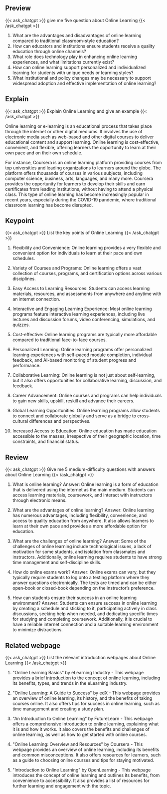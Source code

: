 ## Preview
{{< ask_chatgpt >}}
give me five question about Online Learning
{{< /ask_chatgpt >}}



1. What are the advantages and disadvantages of online learning compared to traditional classroom-style education? 
2. How can educators and institutions ensure students receive a quality education through online channels? 
3. What role does technology play in enhancing online learning experiences, and what limitations currently exist? 
4. How can online learning support personalized and individualized learning for students with unique needs or learning styles? 
5. What institutional and policy changes may be necessary to support widespread adoption and effective implementation of online learning?   

## Explain
{{< ask_chatgpt >}}
Explain Online Learning and give an example
{{< /ask_chatgpt >}}



Online learning or e-learning is an educational process that takes place through the internet or other digital mediums. It involves the use of electronic media such as web-based and other digital courses to deliver educational content and support learning. Online learning is cost-effective, convenient, and flexible, offering learners the opportunity to learn at their own pace and on their own schedule.

For instance, Coursera is an online learning platform providing courses from top universities and leading organizations to learners around the globe. The platform offers thousands of courses in various subjects, including computer science, business, arts, languages, and many more. Coursera provides the opportunity for learners to develop their skills and earn certificates from leading institutions, without having to attend a physical class. This type of online learning has become increasingly popular in recent years, especially during the COVID-19 pandemic, where traditional classroom learning has become disrupted.   

## Keypoint
{{< ask_chatgpt >}}
List the key points of Online Learning
{{< /ask_chatgpt >}}



1. Flexibility and Convenience: Online learning provides a very flexible and convenient option for individuals to learn at their pace and own schedules.

2. Variety of Courses and Programs: Online learning offers a vast collection of courses, programs, and certification options across various disciplines.

3. Easy Access to Learning Resources: Students can access learning materials, resources, and assessments from anywhere and anytime with an internet connection.

4. Interactive and Engaging Learning Experience: Most online learning programs feature interactive learning experiences, including live lectures and discussion forums, video conferencing, simulations, and quizzes.

5. Cost-effective: Online learning programs are typically more affordable compared to traditional face-to-face courses.

6. Personalized Learning: Online learning programs offer personalized learning experiences with self-paced module completion, individual feedback, and AI-based monitoring of student progress and performance.

7. Collaborative Learning: Online learning is not just about self-learning, but it also offers opportunities for collaborative learning, discussion, and feedback.

8. Career Advancement: Online courses and programs can help individuals to gain new skills, upskill, reskill and advance their careers.

9. Global Learning Opportunities: Online learning programs allow students to connect and collaborate globally and serve as a bridge to cross-cultural differences and perspectives.

10. Increased Access to Education: Online education has made education accessible to the masses, irrespective of their geographic location, time constraints, and financial status.   

## Review
{{< ask_chatgpt >}}
Give me 5 medium-difficulty questions with answers about Online Learning
{{< /ask_chatgpt >}}



1. What is online learning?
Answer: Online learning is a form of education that is delivered using the internet as the main medium. Students can access learning materials, coursework, and interact with instructors through electronic means.

2. What are the advantages of online learning?
Answer: Online learning has numerous advantages, including flexibility, convenience, and access to quality education from anywhere. It also allows learners to learn at their own pace and provides a more affordable option for education.

3. What are the challenges of online learning?
Answer: Some of the challenges of online learning include technological issues, a lack of motivation for some students, and isolation from classmates and instructors. Additionally, online learning requires students to have strong time management and self-discipline skills.

4. How do online exams work?
Answer: Online exams can vary, but they typically require students to log onto a testing platform where they answer questions electronically. The tests are timed and can be either open-book or closed-book depending on the instructor’s preference.

5. How can students ensure their success in an online learning environment?
Answer: Students can ensure success in online learning by creating a schedule and sticking to it, participating actively in class discussions, seeking help when needed, and dedicating specific times for studying and completing coursework. Additionally, it is crucial to have a reliable internet connection and a suitable learning environment to minimize distractions.   

## Related webpage
{{< ask_chatgpt >}}
List the relevant introduction webpages about Online Learning
{{< /ask_chatgpt >}}



1. "Online Learning Basics" by eLearning Industry - This webpage provides a brief introduction to the concept of online learning, including its benefits, types, and trends in the eLearning industry.

2. "Online Learning: A Guide to Success" by edX - This webpage provides an overview of online learning, its history, and the benefits of taking courses online. It also offers tips for success in online learning, such as time management and creating a study plan.

3. "An Introduction to Online Learning" by FutureLearn - This webpage offers a comprehensive introduction to online learning, explaining what it is and how it works. It also covers the benefits and challenges of online learning, as well as how to get started with online courses.

4. "Online Learning: Overview and Resources" by Coursera - This webpage provides an overview of online learning, including its benefits and common misconceptions. It also offers resources for learners, such as a guide to choosing online courses and tips for staying motivated.

5. "Introduction to Online Learning" by OpenLearning - This webpage introduces the concept of online learning and outlines its benefits, from convenience to accessibility. It also provides a list of resources for further learning and engagement with the topic.   

